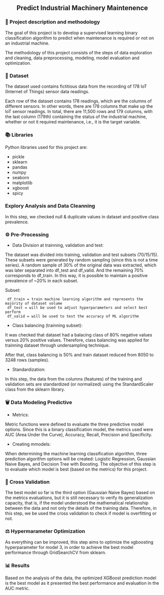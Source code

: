 <h2 align="center"> Predict Industrial Machinery Maintenence </h1>

### 📌 Project description and methodology

The goal of this project is to develop a supervised learning binary classification algorithm to predict when maintenance is required or not on an industrial machine.

The methodology of this project consists of the steps of data exploration and cleaning, data preprocessing, modeling, model evaluation and optimization.

### 📜 Dataset

The dataset used contains fictitious data from the recording of 178 IoT (Internet of Things) sensor data readings.

Each row of the dataset contains 178 readings, which are the columns of different sensors. In other words, there are 178 columns that make up the IoT sensor readings. In total, there are 11,500 rows and 179 columns, with the last column (179th) containing the status of the industrial machine, whether or not it required maintenance, i.e., it is the target variable.

### 📚 Libraries

Python libraries used for this project are:

- pickle
- sklearn
- pandas
- numpy
- seaborn
- matplotlib
- xgboost
- spicy  

### Explory Analysis and Data Cleanning

In this step, we checked null & duplicate values in dataset and  positive class prevalence.

### ⚙️ Pre-Processing

  - Data Division at trainning, validation and test: 

  The dataset was divided into training, validation and test subsets (70/15/15). These subsets were generated by random sampling (since this is not a time series). A random sample of 30% of the original data was extracted, which was later 
  separated into df_test and df_valid. And the remaining 70% corresponds to df_train. In this way, it is possible to maintain a positive prevalence of ~20% in each subset.

  Subset:
  
     df_train = train machine learning algorithm and represents the majority of dataset volume
     df_test = will be used to adjust hyperparameters and select best perform
     df_valid = will be used to test the accuracy of ML algorithm

  - Class balancing (trainning subset): 

  It was checked that dataset had a balacing class of 80% negative values versus 20% positive values. Therefore, class balancing was applied for trainning dataset through undersampling technique.

  After that, class balancing is 50% and train dataset reduced from 8050 to 3248 rows (samples).

  - Standardization:

In this step, the data from the columns (features) of the training and validation sets are standardized (or normalized) using the StandardScaler class from the sklearn library.

###  🗑️ Data Modeling Predictive

  - Metrics:

Metric functions were defined to evaluate the three predictive model options.
Since this is a binary classification model, the metrics used were AUC (Area Under the Curve), Accuracy, Recall, Precision and Specificity.
  
  - Creating mmodels:

When determining the machine learning classification algorithm, three prediction algorithm options will be created: Logistic Regression, Gaussian Naive Bayes, and Decision Tree with Boosting.
The objective of this step is to evaluate which model is best (based on the metrics) for this project.

### 📗 Cross Validation

The best model so far is the third option (Gaussian Naive Bayes) based on the metrics evaluations, but it is still necessary to verify its generalization capacity, that is, if the model understood the mathematical relationship between the data and not only the details of the training data. Therefore, in this step, we be used the cross validation to check if model is overfitting or not.

### ⚖️ Hypermarameter Optimization

As everything can be improved, this step aims to optimize the xgboosting hyperparameter for model 3, in order to achieve the best model performance through GridSearchCV from sklearn.

### 📊 Results

Based on the analysis of the data, the optimized XGBoost prediction model is the best model as it presented the best performance and evaluation in the AUC metric.

